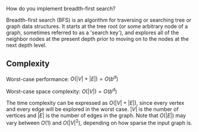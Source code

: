 How do you implement breadth-first search?
<!--question-->
Breadth-first search (BFS) is an algorithm for traversing or searching tree or graph data structures. It starts at the tree root (or some arbitrary node of a graph, sometimes referred to as a 'search key'), and explores all of the neighbor nodes at the present depth prior to moving on to the nodes at the next depth level.

## Complexity

Worst-case performance: $O(|V|+|E|)=O(b^{d})$

Worst-case space complexity: $O(|V|)=O(b^{d})$

The time complexity can be expressed as $O(|V|+|E|)$, since every vertex and every edge will be explored in the worst case. $|V|$ is the number of vertices and $|E|$ is the number of edges in the graph. Note that $O(|E|)$ may vary between $O(1)$ and $O(|V|^{2})$, depending on how sparse the input graph is.

